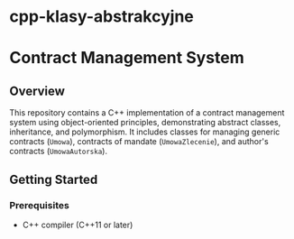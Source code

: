 # cpp-klasy-abstrakcyjne
# Contract Management System

## Overview
This repository contains a C++ implementation of a contract management system using object-oriented principles, demonstrating abstract classes, inheritance, and polymorphism. It includes classes for managing generic contracts (`Umowa`), contracts of mandate (`UmowaZlecenie`), and author's contracts (`UmowaAutorska`).

## Getting Started

### Prerequisites
- C++ compiler (C++11 or later)


